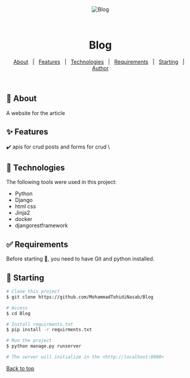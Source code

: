 <div align="center" id="top"> 
  <img src="./.github/app.gif" alt="Blog" />

  &#xa0;

  <!-- <a href="https://Blog.netlify.app">Demo</a> -->
</div>

<h1 align="center">Blog</h1>


</p>

<!-- Status -->

<!-- <h4 align="center"> 
	🚧  Blog 🚀 Under construction...  🚧
</h4> 

<hr> -->

<p align="center">
  <a href="#dart-about">About</a> &#xa0; | &#xa0; 
  <a href="#sparkles-features">Features</a> &#xa0; | &#xa0;
  <a href="#rocket-technologies">Technologies</a> &#xa0; | &#xa0;
  <a href="#white_check_mark-requirements">Requirements</a> &#xa0; | &#xa0;
  <a href="#checkered_flag-starting">Starting</a> &#xa0; | &#xa0;
  <a href="https://github.com/MohammadTohidiNasab" target="_blank">Author</a>
</p>

<br>

## :dart: About ##
A website for the article 
## :sparkles: Features ##

:heavy_check_mark: apis for crud posts and forms for crud \
  

## :rocket: Technologies ##

The following tools were used in this project:

- Python
- Django
- html css
- Jinja2
- docker
- djangorestframework
## :white_check_mark: Requirements ##

Before starting :checkered_flag:, you need to have Git and python installed.

## :checkered_flag: Starting ##

```bash
# Clone this project
$ git clone https://github.com/MohammadTohidiNasab/Blog

# Access
$ cd Blog

# Install requirments.txt
$ pip install -r requirments.txt

# Run the project
$ python manage.py runserver

# The server will initialize in the <http://localhost:8000>
```
<a href="#top">Back to top</a>
